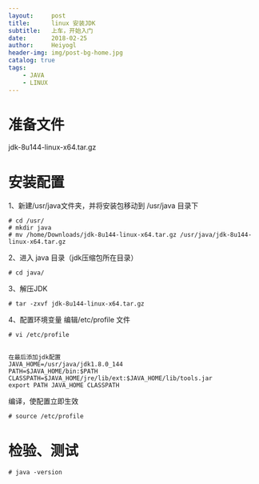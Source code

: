 ```yaml
---
layout:     post
title:      linux 安装JDK
subtitle:   上车，开始入门 
date:       2018-02-25
author:     Heiyogl
header-img: img/post-bg-home.jpg
catalog: true
tags:
    - JAVA
    - LINUX
---
```


# 准备文件

jdk-8u144-linux-x64.tar.gz

# 安装配置

1、新建/usr/java文件夹，并将安装包移动到 /usr/java 目录下
```
# cd /usr/
# mkdir java
# mv /home/Downloads/jdk-8u144-linux-x64.tar.gz /usr/java/jdk-8u144-linux-x64.tar.gz
```

2、进入 java 目录（jdk压缩包所在目录）
```
# cd java/
```

3、解压JDK
```
# tar -zxvf jdk-8u144-linux-x64.tar.gz 
```

4、配置环境变量
编辑/etc/profile 文件
```
# vi /etc/profile


在最后添加jdk配置
JAVA_HOME=/usr/java/jdk1.8.0_144
PATH=$JAVA_HOME/bin:$PATH
CLASSPATH=$JAVA_HOME/jre/lib/ext:$JAVA_HOME/lib/tools.jar
export PATH JAVA_HOME CLASSPATH
```

编译，使配置立即生效
```
# source /etc/profile
```

# 检验、测试
```
# java -version
```
